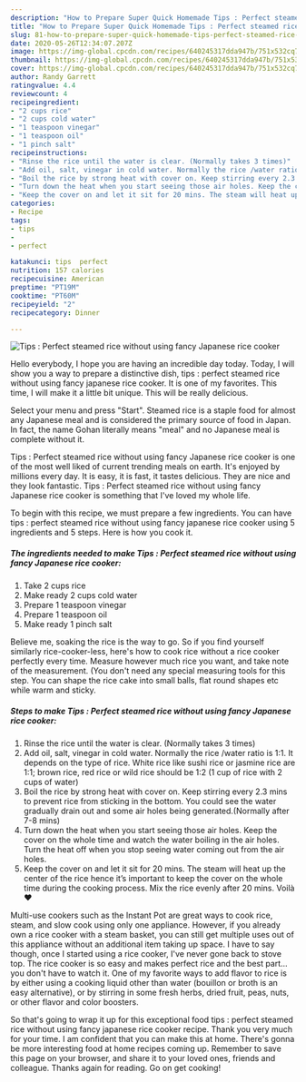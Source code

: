 ```yaml
---
description: "How to Prepare Super Quick Homemade Tips : Perfect steamed rice without using fancy Japanese rice cooker"
title: "How to Prepare Super Quick Homemade Tips : Perfect steamed rice without using fancy Japanese rice cooker"
slug: 81-how-to-prepare-super-quick-homemade-tips-perfect-steamed-rice-without-using-fancy-japanese-rice-cooker
date: 2020-05-26T12:34:07.207Z
image: https://img-global.cpcdn.com/recipes/640245317dda947b/751x532cq70/tips-perfect-steamed-rice-without-using-fancy-japanese-rice-cooker-recipe-main-photo.jpg
thumbnail: https://img-global.cpcdn.com/recipes/640245317dda947b/751x532cq70/tips-perfect-steamed-rice-without-using-fancy-japanese-rice-cooker-recipe-main-photo.jpg
cover: https://img-global.cpcdn.com/recipes/640245317dda947b/751x532cq70/tips-perfect-steamed-rice-without-using-fancy-japanese-rice-cooker-recipe-main-photo.jpg
author: Randy Garrett
ratingvalue: 4.4
reviewcount: 4
recipeingredient:
- "2 cups rice"
- "2 cups cold water"
- "1 teaspoon vinegar"
- "1 teaspoon oil"
- "1 pinch salt"
recipeinstructions:
- "Rinse the rice until the water is clear. (Normally takes 3 times)"
- "Add oil, salt, vinegar in cold water. Normally the rice /water ratio is 1:1. It depends on the type of rice. White rice like sushi rice or jasmine rice are 1:1; brown rice, red rice or wild rice should be 1:2 (1 cup of rice with 2 cups of water)"
- "Boil the rice by strong heat with cover on. Keep stirring every 2.3 mins to prevent rice from sticking in the bottom. You could see the water gradually drain out and some air holes being generated.(Normally after 7-8 mins)"
- "Turn down the heat when you start seeing those air holes. Keep the cover on the whole time and watch the water boiling in the air holes. Turn the heat off when you stop seeing water coming out from the air holes."
- "Keep the cover on and let it sit for 20 mins. The steam will heat up the center of the rice hence it’s important to keep the cover on the whole time during the cooking process. Mix the rice evenly after 20 mins. Voilà ❤️"
categories:
- Recipe
tags:
- tips
- 
- perfect

katakunci: tips  perfect 
nutrition: 157 calories
recipecuisine: American
preptime: "PT19M"
cooktime: "PT60M"
recipeyield: "2"
recipecategory: Dinner

---
```



![Tips : Perfect steamed rice without using fancy Japanese rice cooker](https://img-global.cpcdn.com/recipes/640245317dda947b/751x532cq70/tips-perfect-steamed-rice-without-using-fancy-japanese-rice-cooker-recipe-main-photo.jpg)

Hello everybody, I hope you are having an incredible day today. Today, I will show you a way to prepare a distinctive dish, tips : perfect steamed rice without using fancy japanese rice cooker. It is one of my favorites. This time, I will make it a little bit unique. This will be really delicious.

Select your menu and press &#34;Start&#34;. Steamed rice is a staple food for almost any Japanese meal and is considered the primary source of food in Japan. In fact, the name Gohan literally means &#34;meal&#34; and no Japanese meal is complete without it.

Tips : Perfect steamed rice without using fancy Japanese rice cooker is one of the most well liked of current trending meals on earth. It's enjoyed by millions every day. It is easy, it is fast, it tastes delicious. They are nice and they look fantastic. Tips : Perfect steamed rice without using fancy Japanese rice cooker is something that I've loved my whole life.


To begin with this recipe, we must prepare a few ingredients. You can have tips : perfect steamed rice without using fancy japanese rice cooker using 5 ingredients and 5 steps. Here is how you cook it.

<!--inarticleads1-->

##### The ingredients needed to make Tips : Perfect steamed rice without using fancy Japanese rice cooker:

1. Take 2 cups rice
1. Make ready 2 cups cold water
1. Prepare 1 teaspoon vinegar
1. Prepare 1 teaspoon oil
1. Make ready 1 pinch salt


Believe me, soaking the rice is the way to go. So if you find yourself similarly rice-cooker-less, here&#39;s how to cook rice without a rice cooker perfectly every time. Measure however much rice you want, and take note of the measurement. (You don&#39;t need any special measuring tools for this step. You can shape the rice cake into small balls, flat round shapes etc while warm and sticky. 

<!--inarticleads2-->

##### Steps to make Tips : Perfect steamed rice without using fancy Japanese rice cooker:

1. Rinse the rice until the water is clear. (Normally takes 3 times)
1. Add oil, salt, vinegar in cold water. Normally the rice /water ratio is 1:1. It depends on the type of rice. White rice like sushi rice or jasmine rice are 1:1; brown rice, red rice or wild rice should be 1:2 (1 cup of rice with 2 cups of water)
1. Boil the rice by strong heat with cover on. Keep stirring every 2.3 mins to prevent rice from sticking in the bottom. You could see the water gradually drain out and some air holes being generated.(Normally after 7-8 mins)
1. Turn down the heat when you start seeing those air holes. Keep the cover on the whole time and watch the water boiling in the air holes. Turn the heat off when you stop seeing water coming out from the air holes.
1. Keep the cover on and let it sit for 20 mins. The steam will heat up the center of the rice hence it’s important to keep the cover on the whole time during the cooking process. Mix the rice evenly after 20 mins. Voilà ❤️


Multi-use cookers such as the Instant Pot are great ways to cook rice, steam, and slow cook using only one appliance. However, if you already own a rice cooker with a steam basket, you can still get multiple uses out of this appliance without an additional item taking up space. I have to say though, once I started using a rice cooker, I&#39;ve never gone back to stove top. The rice cooker is so easy and makes perfect rice and the best part… you don&#39;t have to watch it. One of my favorite ways to add flavor to rice is by either using a cooking liquid other than water (bouillon or broth is an easy alternative), or by stirring in some fresh herbs, dried fruit, peas, nuts, or other flavor and color boosters. 

So that's going to wrap it up for this exceptional food tips : perfect steamed rice without using fancy japanese rice cooker recipe. Thank you very much for your time. I am confident that you can make this at home. There's gonna be more interesting food at home recipes coming up. Remember to save this page on your browser, and share it to your loved ones, friends and colleague. Thanks again for reading. Go on get cooking!
